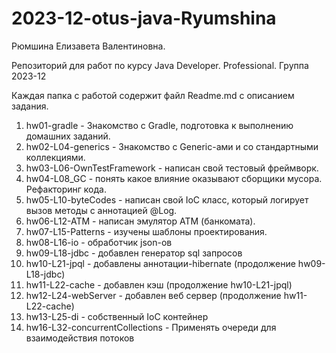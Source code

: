 # 2023-12-otus-java-Ryumshina
Рюмшина Елизавета Валентиновна.

Репозиторий для работ по курсу Java Developer. Professional. Группа 2023-12

Каждая папка с работой содержит файл Readme.md с описанием задания.

1. hw01-gradle - Знакомство  с Gradle, подготовка к выполнению домашних заданий.
2. hw02-L04-generics - Знакомство с Generic-ами и со стандартными коллекциями.
3. hw03-L06-OwnTestFramework - написан свой тестовый фреймворк.
4. hw04-L08_GC - понять какое влияние оказывают сборщики мусора. Рефакторинг кода.
5. hw05-L10-byteCodes - написан свой IoC класс, который логирует вызов методы с аннотацией @Log.
6. hw06-L12-ATM - написан эмулятор ATM (банкомата).
7. hw07-L15-Patterns - изучены шаблоны проектирования.
8. hw08-L16-io - обработчик json-ов
9. hw09-L18-jdbc - добавлен генератор sql запросов
10. hw10-L21-jpql - добавлены аннотации-hibernate (продолжение hw09-L18-jdbc)
11. hw11-L22-cache - добавлен кэш (продолжение hw10-L21-jpql)
12. hw12-L24-webServer - добавлен веб сервер (продолжение hw11-L22-cache)
13. hw13-L25-di - cобственный IoC контейнер
16. hw16-L32-concurrentCollections - Применять очереди для взаимодействия потоков
